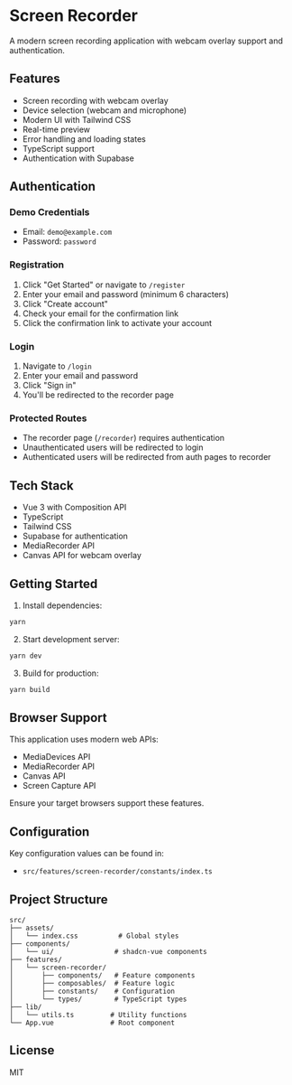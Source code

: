 # Screen Recorder

A modern screen recording application with webcam overlay support and authentication.

## Features

- Screen recording with webcam overlay
- Device selection (webcam and microphone)
- Modern UI with Tailwind CSS
- Real-time preview
- Error handling and loading states
- TypeScript support
- Authentication with Supabase

## Authentication

### Demo Credentials
- Email: `demo@example.com`
- Password: `password`

### Registration
1. Click "Get Started" or navigate to `/register`
2. Enter your email and password (minimum 6 characters)
3. Click "Create account"
4. Check your email for the confirmation link
5. Click the confirmation link to activate your account

### Login
1. Navigate to `/login`
2. Enter your email and password
3. Click "Sign in"
4. You'll be redirected to the recorder page

### Protected Routes
- The recorder page (`/recorder`) requires authentication
- Unauthenticated users will be redirected to login
- Authenticated users will be redirected from auth pages to recorder

## Tech Stack

- Vue 3 with Composition API
- TypeScript
- Tailwind CSS
- Supabase for authentication
- MediaRecorder API
- Canvas API for webcam overlay

## Getting Started

1. Install dependencies:
```bash
yarn
```

2. Start development server:
```bash
yarn dev
```

3. Build for production:
```bash
yarn build
```

## Browser Support

This application uses modern web APIs:
- MediaDevices API
- MediaRecorder API
- Canvas API
- Screen Capture API

Ensure your target browsers support these features.

## Configuration

Key configuration values can be found in:
- `src/features/screen-recorder/constants/index.ts`

## Project Structure

```
src/
├── assets/
│   └── index.css          # Global styles
├── components/
│   └── ui/               # shadcn-vue components
├── features/
│   └── screen-recorder/
│       ├── components/   # Feature components
│       ├── composables/  # Feature logic
│       ├── constants/    # Configuration
│       └── types/        # TypeScript types
├── lib/
│   └── utils.ts         # Utility functions
└── App.vue              # Root component
```

## License

MIT
